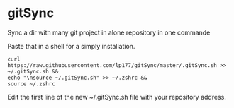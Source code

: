gitSync
=======

Sync a dir with many git project in alone repository in one commande

Paste that in a shell for a simply installation.

```
curl https://raw.githubusercontent.com/lp177/gitSync/master/.gitSync.sh >> ~/.gitSync.sh && 
echo "\nsource ~/.gitSync.sh" >> ~/.zshrc && 
source ~/.zshrc
```

Edit the first line of the new ~/.gitSync.sh file with your repository address.
